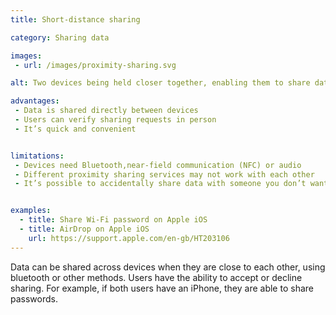 ```yaml
---
title: Short-distance sharing

category: Sharing data

images:
 - url: /images/proximity-sharing.svg

alt: Two devices being held closer together, enabling them to share data over WiFi.

advantages:
 - Data is shared directly between devices
 - Users can verify sharing requests in person
 - It’s quick and convenient


limitations:
 - Devices need Bluetooth,near-field communication (NFC) or audio
 - Different proximity sharing services may not work with each other
 - It’s possible to accidentally share data with someone you don’t want to


examples:
  - title: Share Wi-Fi password on Apple iOS
  - title: AirDrop on Apple iOS
    url: https://support.apple.com/en-gb/HT203106
---
```


Data can be shared across devices when they are close to each other, using bluetooth or other methods. Users have the ability to accept or decline sharing. For example, if both users have an iPhone, they are able to share passwords.
